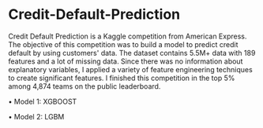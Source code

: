 # Credit-Default-Prediction
Credit Default Prediction is a Kaggle competition from American Express. The objective of this competition was to build a model to predict credit default by using customers' data. The dataset contains 5.5M+ data with 189 features and a lot of missing data. Since there was no information about explanatory variables, I applied a variety of feature engineering techniques to create significant features. I finished this competition in the top 5% among 4,874 teams on the public leaderboard.

•	Model 1: XGBOOST

•	Model 2: LGBM

